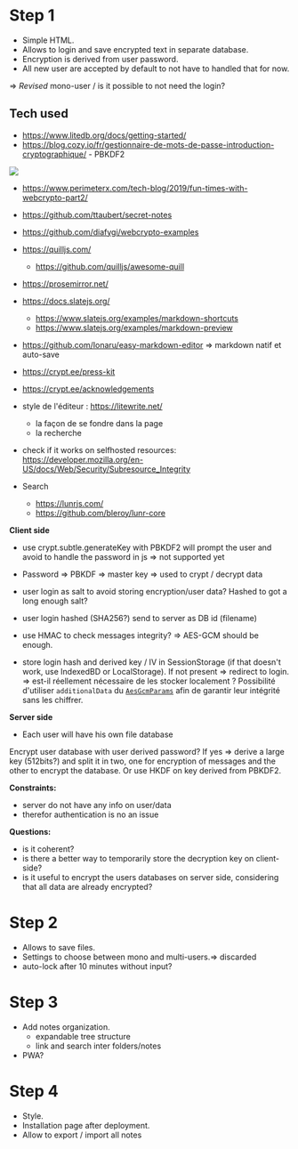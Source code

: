 # Step 1
- Simple HTML.  
- Allows to login and save encrypted text in separate database.  
- Encryption is derived from user password.  
- All new user are accepted by default to not have to handled that for now.

=> *Revised* mono-user / is it possible to not need the login?

Tech used
---
- https://www.litedb.org/docs/getting-started/
- https://blog.cozy.io/fr/gestionnaire-de-mots-de-passe-introduction-cryptographique/ - PBKDF2 

![](https://blog.cozy.io/fr/content/images/2020/02/Capture-d-e-cran-2020-02-24-a--15.53.31.png)

- https://www.perimeterx.com/tech-blog/2019/fun-times-with-webcrypto-part2/

- https://github.com/ttaubert/secret-notes
- https://github.com/diafygi/webcrypto-examples


- https://quilljs.com/
    - https://github.com/quilljs/awesome-quill
- https://prosemirror.net/
- https://docs.slatejs.org/
    - https://www.slatejs.org/examples/markdown-shortcuts
    - https://www.slatejs.org/examples/markdown-preview 
- https://github.com/Ionaru/easy-markdown-editor => markdown natif et auto-save
- https://crypt.ee/press-kit
- https://crypt.ee/acknowledgements

- style de l'éditeur : https://litewrite.net/
  -  la façon de se fondre dans la page
  -  la recherche

- check if it works on selfhosted resources: https://developer.mozilla.org/en-US/docs/Web/Security/Subresource_Integrity

- Search
    - https://lunrjs.com/
    - https://github.com/bleroy/lunr-core

**Client side**

- use crypt.subtle.generateKey with PBKDF2 will prompt the user and avoid to handle the password in js => not supported yet

- Password => PBKDF => master key => used to crypt / decrypt data

- user login as salt to avoid storing encryption/user data? Hashed to got a long enough salt?

- user login hashed (SHA256?) send to server as DB id (filename)

- use HMAC to check messages integrity? => AES-GCM should be enough.

- store login hash and derived key / IV in SessionStorage (if that doesn't work, use IndexedBD or LocalStorage). If not present => redirect to login. => est-il réellement nécessaire de les stocker localement ?
  Possibilité d'utiliser `additionalData` du [`AesGcmParams`](https://developer.mozilla.org/en-US/docs/Web/API/AesGcmParams) afin de garantir leur intégrité sans les chiffrer.

**Server side**

- Each user will have his own file database

Encrypt user database with user derived password?
If yes => derive a large key (512bits?) and split it in two, one for encryption of messages and the other to encrypt the database.
Or use HKDF on key derived from PBKDF2.

**Constraints:**
- server do not have any info on user/data
- therefor authentication is no an issue

**Questions:**
- is it coherent?
- is there a better way to temporarily store the decryption key on client-side?
- is it useful to encrypt the users databases on server side, considering that all data are already encrypted?


# Step 2
- Allows to save files.
- Settings to choose between mono and multi-users.=> discarded
- auto-lock after 10 minutes without input?

# Step 3
- Add notes organization.
    - expandable tree structure
    - link and search inter folders/notes
- PWA?

# Step 4
- Style.
- Installation page after deployment.
- Allow to export / import all notes
